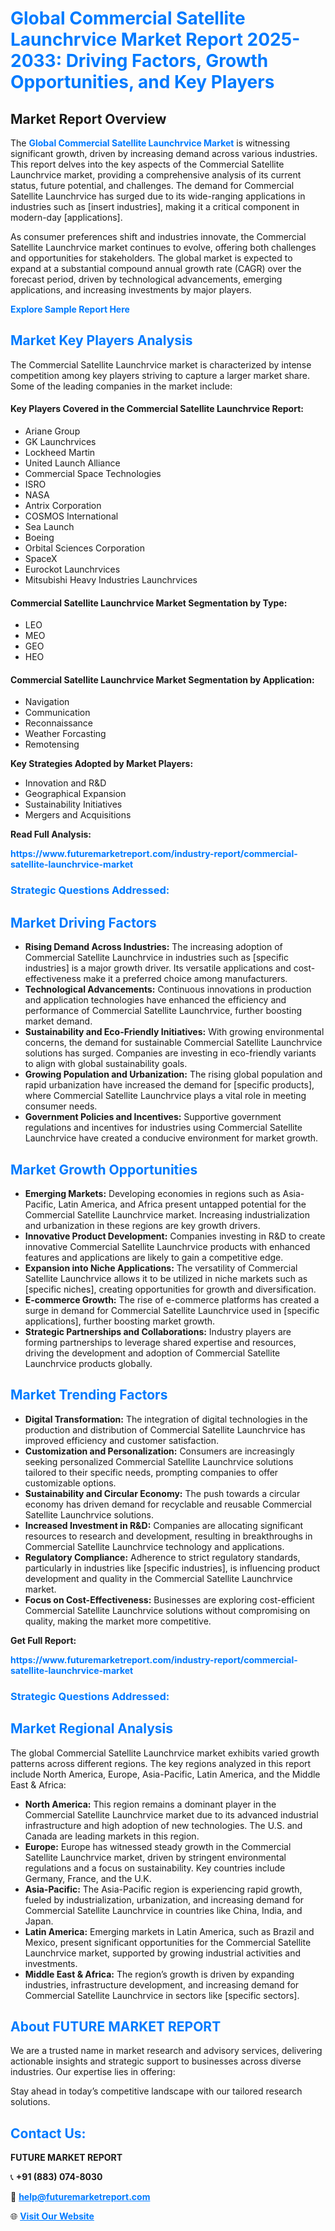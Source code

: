 <h1 style="color: #007BFF;">Global Commercial Satellite Launchrvice Market Report 2025-2033: Driving Factors, Growth Opportunities, and Key Players</h1>

<section id="overview">
<h2>Market Report Overview</h2>
<p>The <a href="https://www.futuremarketreport.com/industry-report/commercial-satellite-launchrvice-market" style="color: #007BFF; text-decoration: none;"><strong>Global Commercial Satellite Launchrvice Market</strong></a> is witnessing significant growth, driven by increasing demand across various industries. This report delves into the key aspects of the Commercial Satellite Launchrvice market, providing a comprehensive analysis of its current status, future potential, and challenges. The demand for Commercial Satellite Launchrvice has surged due to its wide-ranging applications in industries such as [insert industries], making it a critical component in modern-day [applications].</p>
<p>As consumer preferences shift and industries innovate, the Commercial Satellite Launchrvice market continues to evolve, offering both challenges and opportunities for stakeholders. The global market is expected to expand at a substantial compound annual growth rate (CAGR) over the forecast period, driven by technological advancements, emerging applications, and increasing investments by major players.</p>
</section>

<section id="overview">
<p><a href="https://www.futuremarketreport.com/request-sample/reportId=61240" style="color: #007BFF; text-decoration: none;"><strong>Explore Sample Report Here</strong></a></p>
</section>

<section id="key-players">
<h2 style="color: #007BFF;">Market Key Players Analysis</h2>
<p>The Commercial Satellite Launchrvice market is characterized by intense competition among key players striving to capture a larger market share. Some of the leading companies in the market include:</p>
<h4>Key Players Covered in the Commercial Satellite Launchrvice Report:</h4>
<ul><li>Ariane Group</li><li>GK Launchrvices</li><li>Lockheed Martin</li><li>United Launch Alliance</li><li>Commercial Space Technologies</li><li>ISRO</li><li>NASA</li><li>Antrix Corporation</li><li>COSMOS International</li><li>Sea Launch</li><li>Boeing</li><li>Orbital Sciences Corporation</li><li>SpaceX</li><li>Eurockot Launchrvices</li><li>Mitsubishi Heavy Industries Launchrvices</li></ul>
<h4>Commercial Satellite Launchrvice Market Segmentation by Type:</h4>
<ul><li>LEO</li><li>MEO</li><li>GEO</li><li>HEO</li></ul>

<h4>Commercial Satellite Launchrvice Market Segmentation by Application:</h4>
<ul><li>Navigation</li><li>Communication</li><li>Reconnaissance</li><li>Weather Forcasting</li><li>Remotensing</li></ul>
<p><strong>Key Strategies Adopted by Market Players:</strong></p>
<ul>
<li>Innovation and R&D</li>
<li>Geographical Expansion</li>
<li>Sustainability Initiatives</li>
<li>Mergers and Acquisitions</li>
</ul>
</section>

<section>
<p><strong>Read Full Analysis: </strong></p><a href="https://www.futuremarketreport.com/industry-report/commercial-satellite-launchrvice-market" style="color: #007BFF; text-decoration: none;"><strong>https://www.futuremarketreport.com/industry-report/commercial-satellite-launchrvice-market</strong></a>
<h3 style="color: #007BFF;">Strategic Questions Addressed:</h3>
</section>

<section id="driving-factors">
<h2 style="color: #007BFF;">Market Driving Factors</h2>
<ul>
<li><strong>Rising Demand Across Industries:</strong> The increasing adoption of Commercial Satellite Launchrvice in industries such as [specific industries] is a major growth driver. Its versatile applications and cost-effectiveness make it a preferred choice among manufacturers.</li>
<li><strong>Technological Advancements:</strong> Continuous innovations in production and application technologies have enhanced the efficiency and performance of Commercial Satellite Launchrvice, further boosting market demand.</li>
<li><strong>Sustainability and Eco-Friendly Initiatives:</strong> With growing environmental concerns, the demand for sustainable Commercial Satellite Launchrvice solutions has surged. Companies are investing in eco-friendly variants to align with global sustainability goals.</li>
<li><strong>Growing Population and Urbanization:</strong> The rising global population and rapid urbanization have increased the demand for [specific products], where Commercial Satellite Launchrvice plays a vital role in meeting consumer needs.</li>
<li><strong>Government Policies and Incentives:</strong> Supportive government regulations and incentives for industries using Commercial Satellite Launchrvice have created a conducive environment for market growth.</li>
</ul>
</section>

<section id="growth-opportunities">
<h2 style="color: #007BFF;">Market Growth Opportunities</h2>
<ul>
<li><strong>Emerging Markets:</strong> Developing economies in regions such as Asia-Pacific, Latin America, and Africa present untapped potential for the Commercial Satellite Launchrvice market. Increasing industrialization and urbanization in these regions are key growth drivers.</li>
<li><strong>Innovative Product Development:</strong> Companies investing in R&D to create innovative Commercial Satellite Launchrvice products with enhanced features and applications are likely to gain a competitive edge.</li>
<li><strong>Expansion into Niche Applications:</strong> The versatility of Commercial Satellite Launchrvice allows it to be utilized in niche markets such as [specific niches], creating opportunities for growth and diversification.</li>
<li><strong>E-commerce Growth:</strong> The rise of e-commerce platforms has created a surge in demand for Commercial Satellite Launchrvice used in [specific applications], further boosting market growth.</li>
<li><strong>Strategic Partnerships and Collaborations:</strong> Industry players are forming partnerships to leverage shared expertise and resources, driving the development and adoption of Commercial Satellite Launchrvice products globally.</li>
</ul>
</section>

<section id="trending-factors">
<h2 style="color: #007BFF;">Market Trending Factors</h2>
<ul>
<li><strong>Digital Transformation:</strong> The integration of digital technologies in the production and distribution of Commercial Satellite Launchrvice has improved efficiency and customer satisfaction.</li>
<li><strong>Customization and Personalization:</strong> Consumers are increasingly seeking personalized Commercial Satellite Launchrvice solutions tailored to their specific needs, prompting companies to offer customizable options.</li>
<li><strong>Sustainability and Circular Economy:</strong> The push towards a circular economy has driven demand for recyclable and reusable Commercial Satellite Launchrvice solutions.</li>
<li><strong>Increased Investment in R&D:</strong> Companies are allocating significant resources to research and development, resulting in breakthroughs in Commercial Satellite Launchrvice technology and applications.</li>
<li><strong>Regulatory Compliance:</strong> Adherence to strict regulatory standards, particularly in industries like [specific industries], is influencing product development and quality in the Commercial Satellite Launchrvice market.</li>
<li><strong>Focus on Cost-Effectiveness:</strong> Businesses are exploring cost-efficient Commercial Satellite Launchrvice solutions without compromising on quality, making the market more competitive.</li>
</ul>
</section>

<section>
<p><strong>Get Full Report: </strong></p><a href="https://www.futuremarketreport.com/industry-report/commercial-satellite-launchrvice-market" style="color: #007BFF; text-decoration: none;"><strong>https://www.futuremarketreport.com/industry-report/commercial-satellite-launchrvice-market</strong></a>
<h3 style="color: #007BFF;">Strategic Questions Addressed:</h3>
</section>


<section id="regional-analysis">
<h2 style="color: #007BFF;">Market Regional Analysis</h2>
<p>The global Commercial Satellite Launchrvice market exhibits varied growth patterns across different regions. The key regions analyzed in this report include North America, Europe, Asia-Pacific, Latin America, and the Middle East & Africa:</p>
<ul>
<li><strong>North America:</strong> This region remains a dominant player in the Commercial Satellite Launchrvice market due to its advanced industrial infrastructure and high adoption of new technologies. The U.S. and Canada are leading markets in this region.</li>
<li><strong>Europe:</strong> Europe has witnessed steady growth in the Commercial Satellite Launchrvice market, driven by stringent environmental regulations and a focus on sustainability. Key countries include Germany, France, and the U.K.</li>
<li><strong>Asia-Pacific:</strong> The Asia-Pacific region is experiencing rapid growth, fueled by industrialization, urbanization, and increasing demand for Commercial Satellite Launchrvice in countries like China, India, and Japan.</li>
<li><strong>Latin America:</strong> Emerging markets in Latin America, such as Brazil and Mexico, present significant opportunities for the Commercial Satellite Launchrvice market, supported by growing industrial activities and investments.</li>
<li><strong>Middle East & Africa:</strong> The region’s growth is driven by expanding industries, infrastructure development, and increasing demand for Commercial Satellite Launchrvice in sectors like [specific sectors].</li>
</ul>
</section>

<footer>
<h2 style="color: #007BFF;">About FUTURE MARKET REPORT</h2>
<p>We are a trusted name in market research and advisory services, delivering actionable insights and strategic support to businesses across diverse industries. Our expertise lies in offering:</p>

<p>Stay ahead in today’s competitive landscape with our tailored research solutions.</p>

<h2 style="color: #007BFF;">Contact Us:</h2>
<p><strong>FUTURE MARKET REPORT</strong></p>
<p>📞 <strong>+91 (883) 074-8030</strong></p>
<p>📧 <strong><a href="mailto:help@futuremarketreport.com" style="color: #007BFF;">help@futuremarketreport.com</a></strong></p>
<p>🌐 <strong><a href="https://www.futuremarketreport.com/" style="color: #007BFF;">Visit Our Website</a></strong></p>
</footer>